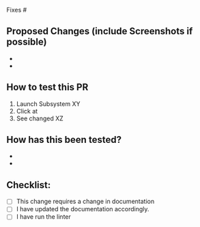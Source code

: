 Fixes #

## Proposed Changes (include Screenshots if possible)

-
-

## How to test this PR

1. Launch Subsystem XY
2. Click at
3. See changed XZ

## How has this been tested?

-
-

## Checklist:

- [ ] This change requires a change in documentation
- [ ] I have updated the documentation accordingly.
- [ ] I have run the linter
